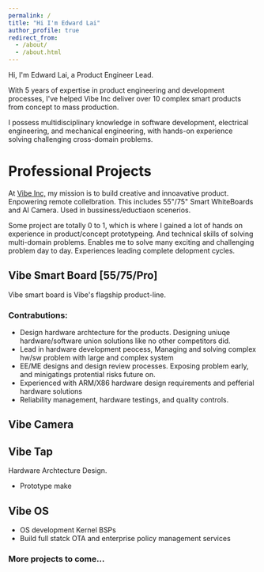 ```yaml
---
permalink: /
title: "Hi I'm Edward Lai"
author_profile: true
redirect_from: 
  - /about/
  - /about.html
---
```


Hi, I'm Edward Lai, a Product Engineer Lead.

With 5 years of expertise in product engineering and development processes, I've helped Vibe Inc deliver over 10 complex smart products from concept to mass production. 

I possess multidisciplinary knowledge in software development, electrical engineering, and mechanical engineering, with hands-on experience solving challenging cross-domain problems. 


# Professional Projects 
At [Vibe Inc,](https://vibe.us/) my mission is to build creative and innoavative product. Enpowering remote collelbration. This includes 55"/75" Smart WhiteBoards and AI Camera. Used in bussiness/eductiaon scenerios.

Some project are totally 0 to 1, which is where I gained a lot of hands on experience in product/concept prototypeing. And technical skills of solving multi-domain problems. Enables me to solve many exciting and challenging problem day to day. 
Experiences leading complete delopment cycles.

## Vibe Smart Board [55/75/Pro]
Vibe smart board is Vibe's flagship product-line.

### Contrabutions:
- Design hardware archtecture for the products. Designing uniuqe hardware/software union solutions like no other competitors did.
- Lead in hardware development peocess, Managing and solving complex hw/sw problem with large and complex system 
- EE/ME designs and design review processes. Exposing problem early, and minigatings protential risks future on. 
- Experienced with ARM/X86 hardware design requirements and pefferial hardware solutions 
- Reliability management, hardware testings, and quality controls.

## Vibe Camera 

## Vibe Tap  
Hardware Archtecture Design. 
- Prototype make

## Vibe OS
- OS development Kernel BSPs
- Build full statck OTA and enterprise policy management services  


### More projects to come...